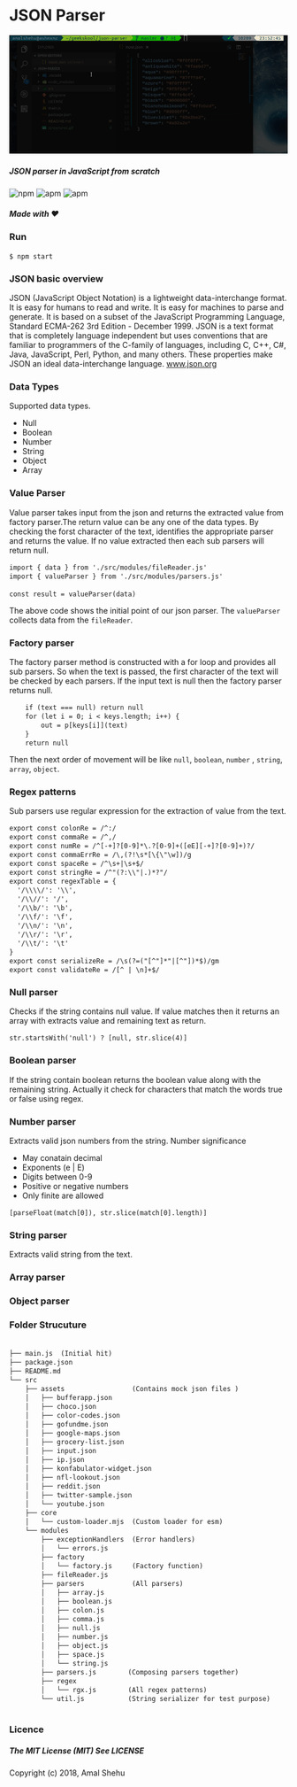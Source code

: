 # JSON Parser

![Json parser](/src/assets/images/screenshot.gif )

##### JSON parser in JavaScript from scratch

![npm](https://img.shields.io/npm/v/npm.svg?style=for-the-badge)
![apm](https://img.shields.io/badge/Node-9.8.0-brightgreen.svg?&style=for-the-badge)
![apm](https://img.shields.io/apm/l/vim-mode.svg?style=for-the-badge)

##### Made with &#10084;

### Run

```
$ npm start
```

### JSON basic overview

JSON (JavaScript Object Notation) is a lightweight data-interchange format. It is easy for humans to read and write. It is easy for machines to parse and generate. It is based on a subset of the JavaScript Programming Language, Standard ECMA-262 3rd Edition - December 1999. JSON is a text format that is completely language independent but uses conventions that are familiar to programmers of the C-family of languages, including C, C++, C#, Java, JavaScript, Perl, Python, and many others. These properties make JSON an ideal data-interchange language.
www.json.org

### Data Types

Supported data types.

- Null
- Boolean
- Number
- String
- Object
- Array

### Value Parser

Value parser takes input from the json and returns the extracted value from factory parser.The return value can be any one of the data types. By checking the forst character of the text, identifies the appropriate parser and returns the value. If no value extracted then each sub parsers will return null.

```
import { data } from './src/modules/fileReader.js'
import { valueParser } from './src/modules/parsers.js'

const result = valueParser(data)
```

The above code shows the initial point of our json parser. The `valueParser` collects data from the `fileReader`.

### Factory parser

The factory parser method is constructed with a for loop and provides all sub parsers. So when the text is passed, the first character of the text will be checked by each parsers. If the input text is null then the factory parser returns null.

```
    if (text === null) return null
    for (let i = 0; i < keys.length; i++) {
        out = p[keys[i]](text)
    }
    return null

```

Then the next order of movement will be like `null`, `boolean`, `number` , `string`, `array`, `object`.
### Regex patterns

Sub parsers use regular expression for the extraction of value from the text.

```
export const colonRe = /^:/
export const commaRe = /^,/
export const numRe = /^[-+]?[0-9]*\.?[0-9]+([eE][-+]?[0-9]+)?/
export const commaErrRe = /\,(?!\s*[\{\"\w])/g
export const spaceRe = /^\s+|\s+$/
export const stringRe = /^"(?:\\"|.)*?"/
export const regexTable = {
  '/\\\\/': '\\',
  '/\\//': '/',
  '/\\b/': '\b',
  '/\\f/': '\f',
  '/\\n/': '\n',
  '/\\r/': '\r',
  '/\\t/': '\t'
}
export const serializeRe = /\s(?=("[^"]*"|[^"])*$)/gm
export const validateRe = /[^ | \n]+$/

```

### Null parser

Checks if the string contains null value. If value matches then it returns an array with extracts value and remaining text as return.

```
str.startsWith('null') ? [null, str.slice(4)]
```

### Boolean parser

If the string contain boolean returns the boolean value along with the remaining string. Actually it check for characters that match the words true or false using regex.

### Number parser

Extracts valid json numbers from the string.
Number significance

- May conatain decimal
- Exponents (e | E)
- Digits between 0-9
- Positive or negative numbers
- Only finite are allowed

```
[parseFloat(match[0]), str.slice(match[0].length)]
```
### String parser

Extracts valid string from the text.

### Array parser

### Object parser

### Folder Strucuture
```

├── main.js  (Initial hit)
├── package.json
├── README.md
└── src
    ├── assets                 (Contains mock json files )
    │   ├── bufferapp.json
    │   ├── choco.json
    │   ├── color-codes.json
    │   ├── gofundme.json
    │   ├── google-maps.json
    │   ├── grocery-list.json
    │   ├── input.json
    │   ├── ip.json
    │   ├── konfabulator-widget.json
    │   ├── nfl-lookout.json
    │   ├── reddit.json
    │   ├── twitter-sample.json
    │   └── youtube.json
    ├── core
    │   └── custom-loader.mjs  (Custom loader for esm)
    └── modules
        ├── exceptionHandlers  (Error handlers)
        │   └── errors.js
        ├── factory
        │   └── factory.js     (Factory function)
        ├── fileReader.js
        ├── parsers            (All parsers)
        │   ├── array.js
        │   ├── boolean.js
        │   ├── colon.js
        │   ├── comma.js
        │   ├── null.js
        │   ├── number.js
        │   ├── object.js
        │   ├── space.js
        │   └── string.js
        ├── parsers.js        (Composing parsers together)
        ├── regex
        │   └── rgx.js        (All regex patterns)
        └── util.js           (String serializer for test purpose)


```

### Licence

##### The MIT License (MIT) See LICENSE

Copyright (c) 2018, Amal Shehu

